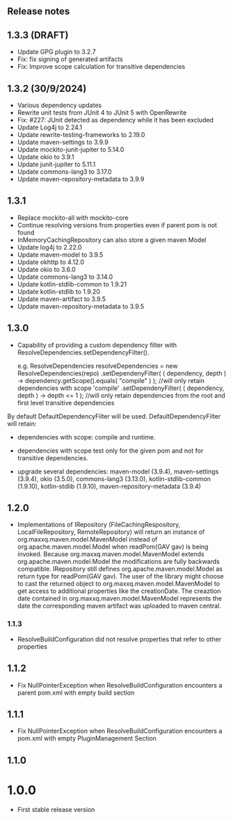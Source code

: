 ## Release notes

## 1.3.3 (DRAFT)
- Update GPG plugin to 3.2.7
- Fix: fix signing of generated artifacts
- Fix: Improve scope calculation for transitive dependencies

## 1.3.2 (30/9/2024)
- Various dependency updates
- Rewrite unit tests from JUnit 4 to JUnit 5 with OpenRewrite
- Fix: #227: JUnit detected as dependency while it has been excluded
- Update Log4j to 2.24.1
- Update rewrite-testing-frameworks to 2.19.0
- Update maven-settings to 3.9.9
- Update mockito-junit-jupiter to 5.14.0
- Update okio to 3.9.1
- Update junit-jupiter to 5.11.1
- Update commons-lang3 to 3.17.0
- Update maven-repository-metadata to 3.9.9

## 1.3.1
- Replace mockito-all with mockito-core
- Continue resolving versions from properties even if parent pom is not found
- InMemoryCachingRepository can also store a given maven Model
- Update log4j to 2.22.0
- Update maven-model to 3.9.5
- Update okhttp to 4.12.0
- Update okio to 3.6.0
- Update commons-lang3 to 3.14.0
- Update kotlin-stdlib-common to 1.9.21
- Update kotlin-stdlib to 1.9.20
- Update maven-artifact to 3.9.5
- Update maven-repository-metadata to 3.9.5

## 1.3.0
- Capability of providing a custom dependency filter with ResolveDependencies.setDependencyFilter().

	e.g. ResolveDependencies resolveDependencies = new ResolveDependencies(repo)
				.setDependenyFilter( ( dependency, depth ) -> dependency.getScope().equals( "compile" ) ); //will only retain dependencies with scope 'compile'
				.setDependenyFilter( ( dependency, depth ) -> depth <= 1 );                                //will only retain dependencies from the root and first level transitive dependencies
	
By default DefaultDependencyFilter will be used.  DefaultDependencyFilter will retain:
- dependencies with scope: compile and runtime.  
- dependencies with scope test only for the given pom and not for transitive dependencies.

- upgrade several dependencies: maven-model (3.9.4), maven-settings (3.9.4), okio (3.5.0), commons-lang3 (3.13.0), kotlin-stdlib-common (1.9.10), kotlin-stdlib (1.9.10), maven-repository-metadata (3.9.4)

## 1.2.0
- Implementations of IRepository (FileCachingRespository, LocalFileRepository, RemoteRepository) will return an instance of org.maxxq.maven.model.MavenModel instead of org.apache.maven.model.Model when readPom(GAV gav) is being invoked.  Because org.maxxq.maven.model.MavenModel extends org.apache.maven.model.Model the modifications are fully backwards compatible.  IRepository still defines org.apache.maven.model.Model as return type for readPom(GAV gav).  The user of the library might choose to cast the returned object to org.maxxq.maven.model.MavenModel to get access to additional properties like the creationDate.  The creaztion date contained in org.maxxq.maven.model.MavenModel represents the date the corresponding maven artifact was uploaded to maven central.

### 1.1.3
- ResolveBuildConfiguration did not resolve properties that refer to other properties

## 1.1.2
- Fix NullPointerException when ResolveBuildConfiguration encounters a parent pom.xml with empty build section

## 1.1.1
- Fix NullPointerException when ResolveBuildConfiguration encounters a pom.xml with empty PluginManagement Section

## 1.1.0



# 1.0.0
- First stable release version